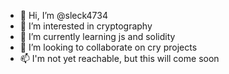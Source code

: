 - 👋 Hi, I’m @sleck4734
- 👀 I’m interested in cryptography
- 🌱 I’m currently learning js and solidity
- 💞️ I’m looking to collaborate on cry projects
- 📫 I'm not yet reachable, but this will come soon

<!---
sleck4734/sleck4734 is a ✨ special ✨ repository because its `README.md` (this file) appears on your GitHub profile.
You can click the Preview link to take a look at your changes.
--->
